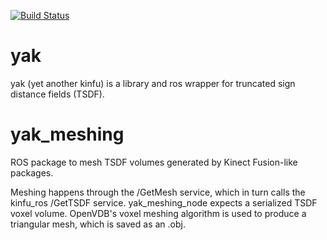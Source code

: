 [![Build Status](https://travis-ci.org/AustinDeric/yak.svg?branch=master)](https://travis-ci.org/AustinDeric/yak)

# yak 
yak (yet another kinfu) is a library and ros wrapper for truncated sign distance fields (TSDF). 

# yak_meshing
ROS package to mesh TSDF volumes generated by Kinect Fusion-like packages.

Meshing happens through the /GetMesh service, which in turn calls the kinfu_ros /GetTSDF service. yak_meshing_node expects a serialized TSDF voxel volume. OpenVDB's voxel meshing algorithm is used to produce a triangular mesh, which is saved as an .obj.
